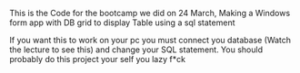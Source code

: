 This is the Code for the bootcamp we did on 24 March, Making a Windows form app with DB grid to display Table using a sql statement 

If you want this to work on your pc you must connect you database (Watch the lecture to see this) and change your SQL statement. 
You should probably do this project your self you lazy f*ck

